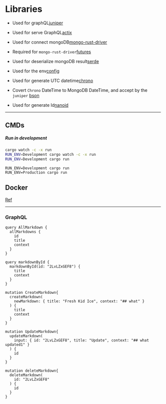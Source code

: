 # Libraries
- Used for graphQL[juniper](https://github.com/graphql-rust/juniper)
- Used for serve GraphQL[actix](https://actix.rs/)

- Used for connect mongoDB[mongo-rust-driver](https://github.com/mongodb/mongo-rust-driver)
- Required for `mongo-rust-driver`[futures](https://docs.rs/futures/latest/futures/)
- Used for deserialize mongoDB result[serde](https://serde.rs/)

- Used for the env[config](https://github.com/mehcode/config-rs)

- Used for generate UTC datetime[chrono](https://docs.rs/chrono/latest/chrono/)
- Covert `Chrono` DateTime to MongoDB DateTime, and accept by the `juniper` [bson](https://docs.rs/bson/latest/bson/)

- Used for generate Id[nanoid](https://docs.rs/nanoid/latest/nanoid/)

---


## CMDs

##### Run in development
```bash
cargo watch -c -x run
RUN_ENV=Development cargo watch -c -x run
RUN_ENV=Development cargo run
```

```
RUN_ENV=Development cargo run
RUN_ENV=Production cargo run
```

## Docker
[Ref](https://dev.to/rogertorres/first-steps-with-docker-rust-30oi)


---

### GraphQL
```
query AllMarkdown {
  allMarkdowns {
    id
    title
    context
  }
}

query markdownById {
  markdownById(id: "2LvLZxGEF8") {
    title
    context
  }
}

mutation CreateMarkdown{
  createMarkdown(
    newMarkdown: { title: "Fresh Kid Ice", context: "## what" }
  ) {
    title
    context
  }
}

mutation UpdateMarkdown{
  updateMarkdown(
    input: { id: "2LvLZxGEF8", title: "Update", context: "## what updated1" }
  ) {
    id
  }
}

mutation deleteMarkdown{
  deleteMarkdown(
    id: "2LvLZxGEF8"
  ) {
    id
  }
}


```